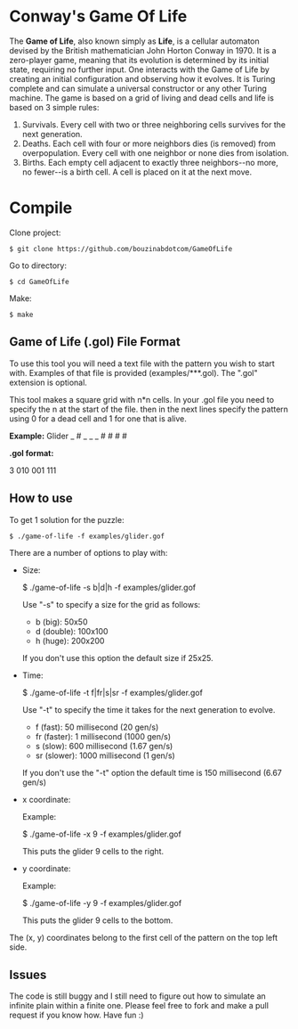 # Conway's Game Of Life

The **Game of Life**, also known simply as **Life**, is a cellular automaton devised by the British mathematician  John Horton Conway in 1970. It is a zero-player game, meaning that its evolution is determined by its initial state, requiring no further input. One interacts with the Game of Life by creating an initial configuration and observing how it evolves. It is Turing complete and can simulate a universal constructor or any other Turing machine.
The game is based on a grid of living and dead cells and life is based on 3 simple rules:
1.  Survivals. Every cell with two or three neighboring cells survives for the next generation.
2.  Deaths. Each cell with four or more neighbors dies (is removed) from overpopulation. Every cell with one neighbor or none dies from isolation.
3.  Births. Each empty cell adjacent to exactly three neighbors--no more, no fewer--is a birth cell. A cell is placed on it at the next move.

# Compile

Clone project:

    $ git clone https://github.com/bouzinabdotcom/GameOfLife

Go to directory:

    $ cd GameOfLife
Make:

    $ make


## Game of Life (.gol) File Format

To use this tool you will need a text file with the pattern you wish to start with.
Examples of that file is provided (examples/***.gol). The ".gol" extension is optional.

This tool makes a square grid with n*n cells. 
In your .gol file you need to specify the n at the start of the file. then in the next lines specify the pattern using 0 for a dead cell and 1 for one that is alive.

**Example:** Glider 
_ # _
_ _ #
\# # #

**.gol format:** 
 
3
010
001
111

## How to use

To get 1 solution for the puzzle: 

    $ ./game-of-life -f examples/glider.gof

There are a number of options to play with:

 - Size:

    $ ./game-of-life -s b|d|h -f examples/glider.gof

	Use "-s" to specify a size for the grid as follows:

	- b (big): 50x50
	- d (double): 100x100
	- h (huge): 200x200

	If you don't use this option the default size if 25x25.

 - Time: 

    $ ./game-of-life -t f|fr|s|sr -f examples/glider.gof

	Use "-t" to specify the time it takes for the next generation to evolve.
	

	 - f (fast): 50 millisecond (20 gen/s)
	 - fr (faster): 1 millisecond (1000 gen/s)
	 - s (slow): 600 millisecond (1.67 gen/s)
	 - sr (slower): 1000 millisecond (1 gen/s)

	If you don't use the "-t" option the default time is 150 millisecond (6.67 gen/s)

 - x coordinate:
 
	Example:
	
    $ ./game-of-life -x 9 -f examples/glider.gof

	This puts the glider 9 cells to the right.

- y coordinate:
 
	Example:
	
    $ ./game-of-life -y 9 -f examples/glider.gof

	This puts the glider 9 cells to the bottom.

The (x, y) coordinates belong to the first cell of the pattern on the top left side.



## Issues

The code is still buggy and I still need to figure out how to simulate an infinite plain within a finite one.
Please feel free to fork and make a pull request if you know how.
Have fun :)